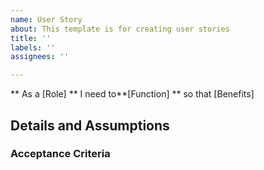 ```yaml
---
name: User Story
about: This template is for creating user stories
title: ''
labels: ''
assignees: ''

---
```


** As a [Role]
** I need to**[Function]
** so that [Benefits]

## Details and Assumptions


### Acceptance Criteria
